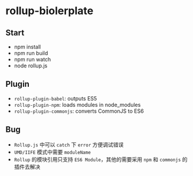 # rollup-biolerplate

## Start

* npm install
* npm run build
* npm run watch
* node rollup.js
## Plugin

* `rollup-plugin-babel`: outputs ES5
* `rollup-plugin-npm`: loads modules in node_modules
* `rollup-plugin-commonjs`: converts CommonJS to ES6

## Bug

* `Rollup.js` 中可以 `catch` 下 `error` 方便调试错误
* `UMD/IIFE` 模式中需要 `moduleName`
* `Rollup` 的模块引用只支持 `ES6 Module`，其他的需要采用 `npm` 和 `commonjs` 的插件去解决
